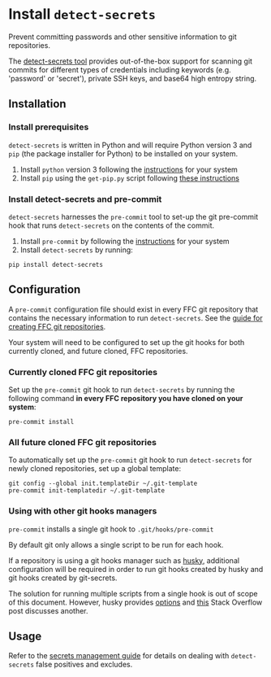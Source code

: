 # Install `detect-secrets`
Prevent committing passwords and other sensitive information to git repositories.

The [detect-secrets tool](https://github.com/Yelp/detect-secrets) provides out-of-the-box
support for scanning git commits for different types of credentials including keywords
(e.g. 'password' or 'secret'), private SSH keys, and base64 high entropy string.

## Installation
### Install prerequisites
`detect-secrets` is written in Python and will require Python version 3 and
`pip` (the package installer for Python) to be installed on your system.

1. Install `python` version 3 following the [instructions](https://www.python.org/downloads/) for your system
2. Install `pip` using the `get-pip.py` script following [these instructions](https://pip.pypa.io/en/stable/installing/)

### Install detect-secrets and pre-commit
`detect-secrets` harnesses the `pre-commit` tool to set-up the git pre-commit hook
that runs `detect-secrets` on the contents of the commit.

1. Install `pre-commit` by following the [instructions](https://pre-commit.com/#install) for your system
2. Install `detect-secrets` by running:

```
pip install detect-secrets
```

## Configuration
A `pre-commit` configuration file should exist in every FFC git repository that contains the necessary information to run `detect-secrets`. See the [guide for creating FFC git repositories](../source-code.md).

Your system will need to be configured to set up the git hooks for both currently cloned, and future cloned, FFC repositories.

### Currently cloned FFC git repositories
Set up the `pre-commit` git hook to run `detect-secrets` by running the following command **in every FFC repository you have cloned on your system**:

```
pre-commit install
```

### All future cloned FFC git repositories
To automatically set up the `pre-commit` git hook to run `detect-secrets` for newly cloned repositories, set up a global template:

```
git config --global init.templateDir ~/.git-template
pre-commit init-templatedir ~/.git-template
```

### Using with other git hooks managers
`pre-commit` installs a single git hook to `.git/hooks/pre-commit`

By default git only allows a single script to be run for each hook.

If a repository is using a git hooks manager such as
[husky](https://www.npmjs.com/package/husky), additional configuration will be
required in order to run git hooks created by husky and git hooks created by
git-secrets.

The solution for running multiple scripts from a single hook is out of scope of
this document. However, husky provides
[options](https://www.npmjs.com/package/husky#multiple-commands) and
[this](https://stackoverflow.com/a/26624598) Stack Overflow post discusses
another.

## Usage
Refer to the [secrets management guide](../secrets-management.md) for details on dealing
with `detect-secrets` false positives and excludes.
